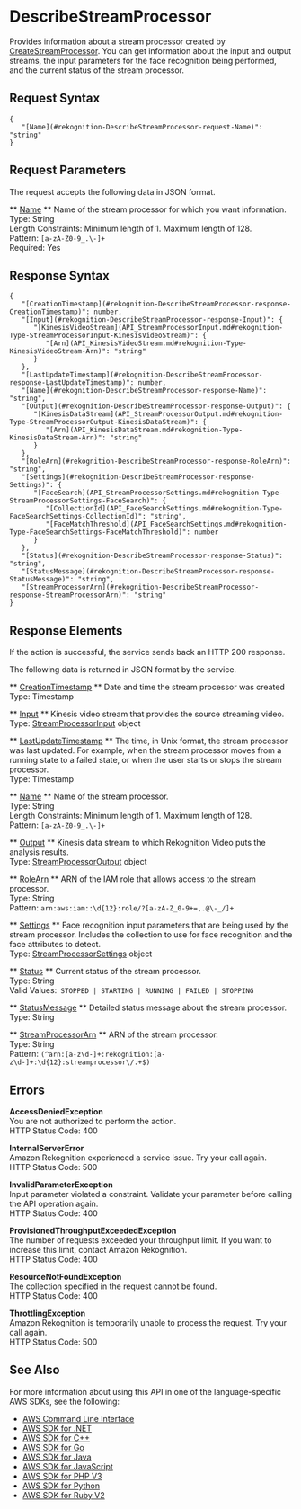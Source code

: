 # DescribeStreamProcessor<a name="API_DescribeStreamProcessor"></a>

Provides information about a stream processor created by [CreateStreamProcessor](API_CreateStreamProcessor.md)\. You can get information about the input and output streams, the input parameters for the face recognition being performed, and the current status of the stream processor\.

## Request Syntax<a name="API_DescribeStreamProcessor_RequestSyntax"></a>

```
{
   "[Name](#rekognition-DescribeStreamProcessor-request-Name)": "string"
}
```

## Request Parameters<a name="API_DescribeStreamProcessor_RequestParameters"></a>

The request accepts the following data in JSON format\.

 ** [Name](#API_DescribeStreamProcessor_RequestSyntax) **   <a name="rekognition-DescribeStreamProcessor-request-Name"></a>
Name of the stream processor for which you want information\.  
Type: String  
Length Constraints: Minimum length of 1\. Maximum length of 128\.  
Pattern: `[a-zA-Z0-9_.\-]+`   
Required: Yes

## Response Syntax<a name="API_DescribeStreamProcessor_ResponseSyntax"></a>

```
{
   "[CreationTimestamp](#rekognition-DescribeStreamProcessor-response-CreationTimestamp)": number,
   "[Input](#rekognition-DescribeStreamProcessor-response-Input)": { 
      "[KinesisVideoStream](API_StreamProcessorInput.md#rekognition-Type-StreamProcessorInput-KinesisVideoStream)": { 
         "[Arn](API_KinesisVideoStream.md#rekognition-Type-KinesisVideoStream-Arn)": "string"
      }
   },
   "[LastUpdateTimestamp](#rekognition-DescribeStreamProcessor-response-LastUpdateTimestamp)": number,
   "[Name](#rekognition-DescribeStreamProcessor-response-Name)": "string",
   "[Output](#rekognition-DescribeStreamProcessor-response-Output)": { 
      "[KinesisDataStream](API_StreamProcessorOutput.md#rekognition-Type-StreamProcessorOutput-KinesisDataStream)": { 
         "[Arn](API_KinesisDataStream.md#rekognition-Type-KinesisDataStream-Arn)": "string"
      }
   },
   "[RoleArn](#rekognition-DescribeStreamProcessor-response-RoleArn)": "string",
   "[Settings](#rekognition-DescribeStreamProcessor-response-Settings)": { 
      "[FaceSearch](API_StreamProcessorSettings.md#rekognition-Type-StreamProcessorSettings-FaceSearch)": { 
         "[CollectionId](API_FaceSearchSettings.md#rekognition-Type-FaceSearchSettings-CollectionId)": "string",
         "[FaceMatchThreshold](API_FaceSearchSettings.md#rekognition-Type-FaceSearchSettings-FaceMatchThreshold)": number
      }
   },
   "[Status](#rekognition-DescribeStreamProcessor-response-Status)": "string",
   "[StatusMessage](#rekognition-DescribeStreamProcessor-response-StatusMessage)": "string",
   "[StreamProcessorArn](#rekognition-DescribeStreamProcessor-response-StreamProcessorArn)": "string"
}
```

## Response Elements<a name="API_DescribeStreamProcessor_ResponseElements"></a>

If the action is successful, the service sends back an HTTP 200 response\.

The following data is returned in JSON format by the service\.

 ** [CreationTimestamp](#API_DescribeStreamProcessor_ResponseSyntax) **   <a name="rekognition-DescribeStreamProcessor-response-CreationTimestamp"></a>
Date and time the stream processor was created  
Type: Timestamp

 ** [Input](#API_DescribeStreamProcessor_ResponseSyntax) **   <a name="rekognition-DescribeStreamProcessor-response-Input"></a>
Kinesis video stream that provides the source streaming video\.  
Type: [StreamProcessorInput](API_StreamProcessorInput.md) object

 ** [LastUpdateTimestamp](#API_DescribeStreamProcessor_ResponseSyntax) **   <a name="rekognition-DescribeStreamProcessor-response-LastUpdateTimestamp"></a>
The time, in Unix format, the stream processor was last updated\. For example, when the stream processor moves from a running state to a failed state, or when the user starts or stops the stream processor\.  
Type: Timestamp

 ** [Name](#API_DescribeStreamProcessor_ResponseSyntax) **   <a name="rekognition-DescribeStreamProcessor-response-Name"></a>
Name of the stream processor\.   
Type: String  
Length Constraints: Minimum length of 1\. Maximum length of 128\.  
Pattern: `[a-zA-Z0-9_.\-]+` 

 ** [Output](#API_DescribeStreamProcessor_ResponseSyntax) **   <a name="rekognition-DescribeStreamProcessor-response-Output"></a>
Kinesis data stream to which Rekognition Video puts the analysis results\.  
Type: [StreamProcessorOutput](API_StreamProcessorOutput.md) object

 ** [RoleArn](#API_DescribeStreamProcessor_ResponseSyntax) **   <a name="rekognition-DescribeStreamProcessor-response-RoleArn"></a>
ARN of the IAM role that allows access to the stream processor\.  
Type: String  
Pattern: `arn:aws:iam::\d{12}:role/?[a-zA-Z_0-9+=,.@\-_/]+` 

 ** [Settings](#API_DescribeStreamProcessor_ResponseSyntax) **   <a name="rekognition-DescribeStreamProcessor-response-Settings"></a>
Face recognition input parameters that are being used by the stream processor\. Includes the collection to use for face recognition and the face attributes to detect\.  
Type: [StreamProcessorSettings](API_StreamProcessorSettings.md) object

 ** [Status](#API_DescribeStreamProcessor_ResponseSyntax) **   <a name="rekognition-DescribeStreamProcessor-response-Status"></a>
Current status of the stream processor\.  
Type: String  
Valid Values:` STOPPED | STARTING | RUNNING | FAILED | STOPPING` 

 ** [StatusMessage](#API_DescribeStreamProcessor_ResponseSyntax) **   <a name="rekognition-DescribeStreamProcessor-response-StatusMessage"></a>
Detailed status message about the stream processor\.  
Type: String

 ** [StreamProcessorArn](#API_DescribeStreamProcessor_ResponseSyntax) **   <a name="rekognition-DescribeStreamProcessor-response-StreamProcessorArn"></a>
ARN of the stream processor\.  
Type: String  
Pattern: `(^arn:[a-z\d-]+:rekognition:[a-z\d-]+:\d{12}:streamprocessor\/.+$)` 

## Errors<a name="API_DescribeStreamProcessor_Errors"></a>

 **AccessDeniedException**   
You are not authorized to perform the action\.  
HTTP Status Code: 400

 **InternalServerError**   
Amazon Rekognition experienced a service issue\. Try your call again\.  
HTTP Status Code: 500

 **InvalidParameterException**   
Input parameter violated a constraint\. Validate your parameter before calling the API operation again\.  
HTTP Status Code: 400

 **ProvisionedThroughputExceededException**   
The number of requests exceeded your throughput limit\. If you want to increase this limit, contact Amazon Rekognition\.  
HTTP Status Code: 400

 **ResourceNotFoundException**   
The collection specified in the request cannot be found\.  
HTTP Status Code: 400

 **ThrottlingException**   
Amazon Rekognition is temporarily unable to process the request\. Try your call again\.  
HTTP Status Code: 500

## See Also<a name="API_DescribeStreamProcessor_SeeAlso"></a>

For more information about using this API in one of the language\-specific AWS SDKs, see the following:
+  [AWS Command Line Interface](https://docs.aws.amazon.com/goto/aws-cli/rekognition-2016-06-27/DescribeStreamProcessor) 
+  [AWS SDK for \.NET](https://docs.aws.amazon.com/goto/DotNetSDKV3/rekognition-2016-06-27/DescribeStreamProcessor) 
+  [AWS SDK for C\+\+](https://docs.aws.amazon.com/goto/SdkForCpp/rekognition-2016-06-27/DescribeStreamProcessor) 
+  [AWS SDK for Go](https://docs.aws.amazon.com/goto/SdkForGoV1/rekognition-2016-06-27/DescribeStreamProcessor) 
+  [AWS SDK for Java](https://docs.aws.amazon.com/goto/SdkForJava/rekognition-2016-06-27/DescribeStreamProcessor) 
+  [AWS SDK for JavaScript](https://docs.aws.amazon.com/goto/AWSJavaScriptSDK/rekognition-2016-06-27/DescribeStreamProcessor) 
+  [AWS SDK for PHP V3](https://docs.aws.amazon.com/goto/SdkForPHPV3/rekognition-2016-06-27/DescribeStreamProcessor) 
+  [AWS SDK for Python](https://docs.aws.amazon.com/goto/boto3/rekognition-2016-06-27/DescribeStreamProcessor) 
+  [AWS SDK for Ruby V2](https://docs.aws.amazon.com/goto/SdkForRubyV2/rekognition-2016-06-27/DescribeStreamProcessor) 